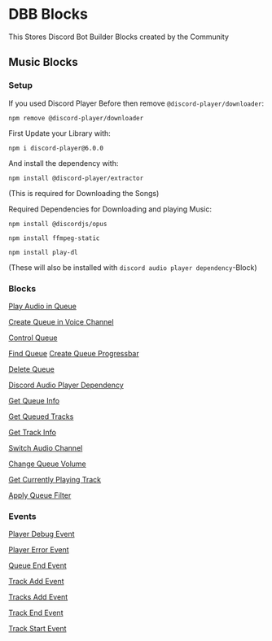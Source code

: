 # DBB Blocks
This Stores Discord Bot Builder Blocks created by the Community


## Music Blocks

### Setup

If you used Discord Player Before then remove `@discord-player/downloader`:

`npm remove @discord-player/downloader`

First Update your Library with:

`npm i discord-player@6.0.0`

And install the dependency with:

`npm install @discord-player/extractor`

(This is required for Downloading the Songs)

Required Dependencies for Downloading and playing Music:

`npm install @discordjs/opus`

`npm install ffmpeg-static`

`npm install play-dl`

(These will also be installed with `discord audio player dependency`-Block)


### Blocks
[Play Audio in Queue](play_audio_in_queue.js)

[Create Queue in Voice Channel](create_queue_in_vc.js)

[Control Queue](control_queue.js)

[Find Queue](find_queue.js)
[Create Queue Progressbar](create_queue_progressbar.js)

[Delete Queue](delete_queue.js)

[Discord Audio Player Dependency](discord_audio_player_dependency.js)

[Get Queue Info](get_queue_info.js)

[Get Queued Tracks](get_queue_tracks.js)

[Get Track Info](get_track_info.js)

[Switch Audio Channel](switch_audio_channel.js)

[Change Queue Volume](change_queue_volume.js)

[Get Currently Playing Track](get_currently_playing_track.js)

[Apply Queue Filter](apply_queue_filter.js)


### Events
[Player Debug Event](player_debug_event.js)

[Player Error Event](player_error_event.js)

[Queue End Event](queue_end_event.js)

[Track Add Event](track_add_event.js)

[Tracks Add Event](tracks_add_event.js)

[Track End Event](track_end_event.js)

[Track Start Event](track_start_event.js)
